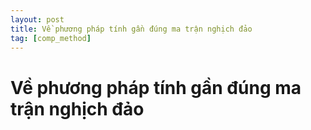 ```yaml
---
layout: post
title: Về phương pháp tính gần đúng ma trận nghịch đảo
tag: [comp_method]
---
```

# Về phương pháp tính gần đúng ma trận nghịch đảo